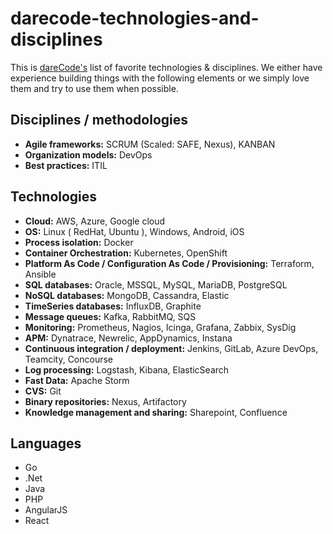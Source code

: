 # darecode-technologies-and-disciplines
This is [dareCode's](https://www.darecode.com) list of favorite technologies & disciplines. We either have experience building things with the following elements or we simply love them and try to use them when possible.

## Disciplines / methodologies
* **Agile frameworks:** SCRUM (Scaled: SAFE, Nexus), KANBAN
* **Organization models:** DevOps
* **Best practices:** ITIL

## Technologies
* **Cloud:** AWS, Azure, Google cloud
* **OS:** Linux ( RedHat, Ubuntu ), Windows, Android, iOS
* **Process isolation:** Docker
* **Container Orchestration:** Kubernetes, OpenShift
* **Platform As Code / Configuration As Code / Provisioning:** Terraform, Ansible
* **SQL databases:** Oracle, MSSQL, MySQL, MariaDB, PostgreSQL
* **NoSQL databases:** MongoDB, Cassandra, Elastic
* **TimeSeries databases:** InfluxDB, Graphite
* **Message queues:** Kafka, RabbitMQ, SQS
* **Monitoring:** Prometheus, Nagios, Icinga, Grafana, Zabbix, SysDig
* **APM:** Dynatrace, Newrelic, AppDynamics, Instana
* **Continuous integration / deployment:** Jenkins, GitLab, Azure DevOps, Teamcity, Concourse
* **Log processing:** Logstash, Kibana, ElasticSearch
* **Fast Data:** Apache Storm
* **CVS:** Git
* **Binary repositories:** Nexus, Artifactory
* **Knowledge management and sharing:** Sharepoint, Confluence

## Languages
* Go
* .Net
* Java
* PHP
* AngularJS
* React
